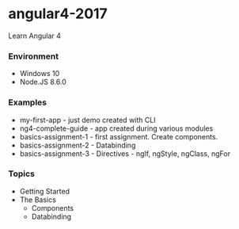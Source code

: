 # angular4-2017
Learn Angular 4

### Environment
- Windows 10
- Node.JS 8.6.0

### Examples
- my-first-app - just demo created with CLI
- ng4-complete-guide - app created during various modules
- basics-assignment-1 - first assignment. Create components.
- basics-assignment-2 - Databinding
- basics-assignment-3 - Directives - ngIf, ngStyle, ngClass, ngFor

### Topics
- Getting Started
- The Basics
	- Components
	- Databinding
